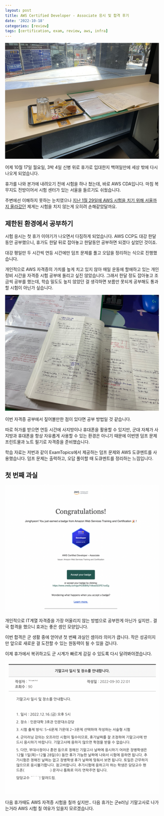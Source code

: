 ```yaml
---
layout: post
title: AWS Certified Developer - Associate 응시 및 합격 후기
date: '2022-10-18'
categories: [review]
tags: [certification, exam, review, aws, infra]
---
```


![](/static/posts/2022-10-18-aws-cda-passed/notewithlunch.jpeg)  

어제 10월 17일 월요일, 3박 4일 신병 위로 휴가로 입대한지 백여일만에 세상 밖에 다시 나오게 되었습니다.  

휴가를 나와 본가에 내려오기 전에 시험을 하나 쳤는데, 바로 AWS CDA입니다. 마침 복무지도 전방이어서 시험 센터가 있는 서울을 들르기도 쉬웠습니다.  

주변에선 이해하지 못하는 눈치였으나 [지난 1월 29일에 AWS 시험을 치기 위해 서울까지 올라갔던](/2022-01-29-aws-ccp-passed) 제게는 시험을 치지 않는게 오히려 손해같았달까요.  

## 제한된 환경에서 공부하기

시험 응시는 첫 휴가 이야기가 나오면서 다짐하게 되었습니다. AWS CCP도 대강 한달동안 공부했으니, 휴가도 한달 뒤로 잡아놓고 한달동안 공부하면 되겠다 싶었던 것이죠.  

대강 평일만 두 시간씩 연등 시간에만 덤프 문제를 풀고 오답을 정리하는 식으로 진행했습니다.  

개인적으로 AWS 자격증의 가치를 높게 치고 있지 않아 매일 운동에 할애하고 있는 개인 정비 시간을 자격증 시험 공부에 돌리고 싶진 않았습니다. 그래서 한달 정도 잡아놓고 조금씩 공부를 했는데, 학습 밀도도 높지 않았던 걸 생각하면 보름만 못되게 공부해도 통과할 시험이 아닌가 싶습니다.  

![](/static/posts/2022-10-18-aws-cda-passed/note.jpg)  

이번 자격증 공부에서 짚어볼만한 점이 있다면 공부 방법일 것 같습니다.  

따로 허가를 받으면 연등 시간에 사지방이나 휴대폰을 활용할 수 있지만, 군대 자체가 사지방과 휴대폰을 항상 자유롭게 사용할 수 있는 환경은 아니기 때문에 이번엔 덤프 문제 프린트물과 노트 필기로 자격증을 준비했습니다.  

학습 자료는 저번과 같이 ExamTopics에서 제공하는 덤프 문제와 AWS 도큐멘트를 사용했습니다. 덤프 문제는 출력하고, 오답 풀이할 때 도큐멘트를 정리하는 느낌입니다.  

## 첫 번째 과실

![](/static/posts/2022-10-18-aws-cda-passed/credlybadge.png)

개인적으로 IT계열 자격증을 가장 어울리지 않는 방법으로 공부한게 아닌가 싶지만.. 결국 합격을 했으니 효과는 좋은 셈인 모양입니다.  

이번 합격은 군 생활 중에 얻어낸 첫 번째 과실인 셈이라 의미가 큽니다. 작은 성공이지만 앞으로 새로운 걸 도전할 수 있는 원동력이 될 수 있을 겁니다.  

이제 휴가에서 복귀하고도 군 시계가 빠르게 감길 수 있도록 다시 달려봐야겠습니다.  

![](/static/posts/2022-10-18-aws-cda-passed/examnotice.png)

다음 휴가때도 AWS 자격증 시험을 칠까 싶지만.. 다음 휴가는 군e러닝 기말고사로 나가는거라 AWS 시험 칠 여유가 있을지 모르겠습니다.  
